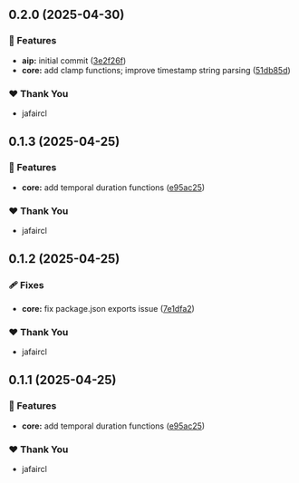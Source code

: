 ## 0.2.0 (2025-04-30)

### 🚀 Features

- **aip:** initial commit ([3e2f26f](https://github.com/jafaircl/protoutil/commit/3e2f26f))
- **core:** add clamp functions; improve timestamp string parsing ([51db85d](https://github.com/jafaircl/protoutil/commit/51db85d))

### ❤️ Thank You

- jafaircl

## 0.1.3 (2025-04-25)

### 🚀 Features

- **core:** add temporal duration functions ([e95ac25](https://github.com/jafaircl/protoutil/commit/e95ac25))

### ❤️ Thank You

- jafaircl

## 0.1.2 (2025-04-25)

### 🩹 Fixes

- **core:** fix package.json exports issue ([7e1dfa2](https://github.com/jafaircl/protoutil/commit/7e1dfa2))

### ❤️ Thank You

- jafaircl

## 0.1.1 (2025-04-25)

### 🚀 Features

- **core:** add temporal duration functions ([e95ac25](https://github.com/jafaircl/protoutil/commit/e95ac25))

### ❤️ Thank You

- jafaircl
